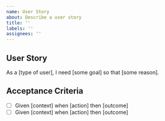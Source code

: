 ```yaml
---
name: User Story
about: Describe a user story
title: ''
labels: ''
assignees: ''
---
```


## User Story
As a [type of user], I need [some goal] so that [some reason].

## Acceptance Criteria
- [ ] Given [context] when [action] then [outcome]
- [ ] Given [context] when [action] then [outcome]
